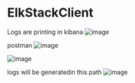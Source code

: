 # ElkStackClient

Logs are printing in kibana 
![image](https://user-images.githubusercontent.com/115841974/208264825-b7aa4f70-6fe8-42aa-aab8-0e2c1019268d.png)


postman 
![image](https://user-images.githubusercontent.com/115841974/208264836-9033d1ab-b5dc-4b2a-9544-69ae31e3e3d7.png)


![image](https://user-images.githubusercontent.com/115841974/208264849-4596098f-ebef-4d54-9632-e59ba5db8b72.png)


logs will be generatedin this path 
![image](https://user-images.githubusercontent.com/115841974/208264918-077ee160-a49b-4802-8ebd-942487499baf.png)
